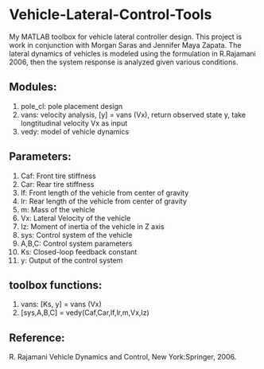 # Vehicle-Lateral-Control-Tools
My MATLAB toolbox for vehicle lateral controller design.
This project is work in conjunction with Morgan Saras and Jennifer Maya Zapata. 
The lateral dynamics of vehicles is modeled using the formulation in R.Rajamani 2006, then the system response is analyzed given various conditions.

## Modules:
1. pole_cl: pole placement design
2. vans: velocity analysis, [y] = vans (Vx), return observed state y, take longtitudinal velocity Vx as input
3. vedy: model of vehicle dynamics

## Parameters:
1. Caf: Front tire stiffness
2. Car: Rear tire stiffness
3. lf: Front length of the vehicle from center of gravity
4. lr: Rear length of the vehicle from center of gravity
5. m: Mass of the vehicle
6. Vx: Lateral Velocity of the vehicle 
7. Iz: Moment of inertia of the vehicle in Z axis 
8. sys: Control system of the vehicle
9. A,B,C: Control system parameters
10. Ks: Closed-loop feedback constant
11. y: Output of the control system

## toolbox functions:
1. vans: [Ks, y] = vans (Vx)
2. [sys,A,B,C] = vedy(Caf,Car,lf,lr,m,Vx,Iz)

## Reference: 
R. Rajamani Vehicle Dynamics and Control, New York:Springer, 2006.
